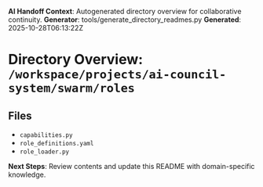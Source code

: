 <!-- AI-Handoff:START -->
**AI Handoff Context**: Autogenerated directory overview for collaborative continuity.
**Generator**: tools/generate_directory_readmes.py
**Generated**: 2025-10-28T06:13:22Z
<!-- AI-Handoff:END -->

# Directory Overview: `/workspace/projects/ai-council-system/swarm/roles`

## Files
- `capabilities.py`
- `role_definitions.yaml`
- `role_loader.py`

<!-- AI-Handoff:FOOTER-START -->
**Next Steps**: Review contents and update this README with domain-specific knowledge.
<!-- AI-Handoff:FOOTER-END -->
